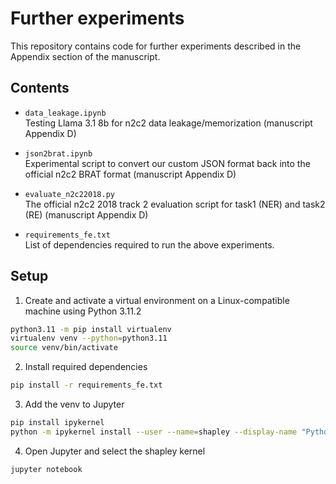 # Further experiments

This repository contains code for further experiments described in the Appendix section of the manuscript.

## Contents

- `data_leakage.ipynb`  
  Testing Llama 3.1 8b for n2c2 data leakage/memorization (manuscript Appendix D)

- `json2brat.ipynb`  
  Experimental script to convert our custom JSON format back into the official n2c2 BRAT format (manuscript Appendix D)

- `evaluate_n2c22018.py`  
  The official n2c2 2018 track 2 evaluation script for task1 (NER) and task2 (RE) (manuscript Appendix D)

- `requirements_fe.txt`  
  List of dependencies required to run the above experiments.

## Setup



1. Create and activate a virtual environment on a Linux-compatible machine using Python 3.11.2
```bash
python3.11 -m pip install virtualenv
virtualenv venv --python=python3.11
source venv/bin/activate      
```

2. Install required dependencies
```bash
pip install -r requirements_fe.txt
```

3. Add the venv to Jupyter
```bash
pip install ipykernel
python -m ipykernel install --user --name=shapley --display-name "Python (shapley)"
```

4. Open Jupyter and select the shapley kernel
```bash
jupyter notebook
```




